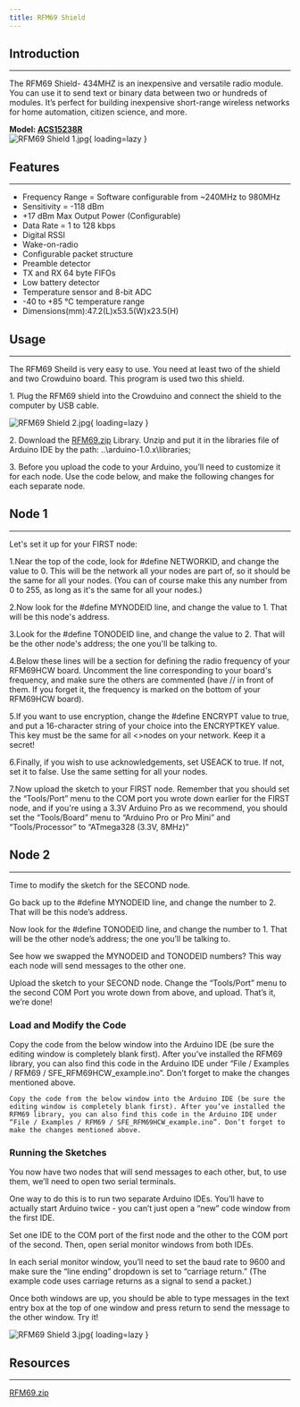 ```yaml
---
title: RFM69 Shield
---
```


## Introduction
------------

The RFM69 Shield- 434MHZ is an inexpensive and versatile radio module. You can use it to send text or binary data between two or hundreds of modules. It’s perfect for building inexpensive short-range wireless networks for home automation, citizen science, and more.

**Model: [ACS15238R](https://www.elecrow.com/rfm69-shield.html)**  
![RFM69 Shield 1.jpg](https://wiki.elecrow.com/images/d/d1/RFM69_Shield_1.jpg){ loading=lazy }

## Features
--------

- Frequency Range = Software configurable from ~240MHz to 980MHz
- Sensitivity = -118 dBm
- +17 dBm Max Output Power (Configurable)
- Data Rate = 1 to 128 kbps
- Digital RSSI
- Wake-on-radio
- Configurable packet structure
- Preamble detector
- TX and RX 64 byte FIFOs
- Low battery detector
- Temperature sensor and 8-bit ADC
- -40 to +85 °C temperature range
- Dimensions(mm):47.2(L)x53.5(W)x23.5(H)

## Usage
-----

The RFM69 Sheild is very easy to use. You need at least two of the shield and two Crowduino board. This program is used two this shield.

1\. Plug the RFM69 shield into the Crowduino and connect the shield to the computer by USB cable.

![RFM69 Shield 2.jpg](https://wiki.elecrow.com/images/2/22/RFM69_Shield_2.jpg){ loading=lazy }

2\. Download the [RFM69.zip](https://wiki.elecrow.comhttps://wiki.elecrow.com/images/6/62/RFM69.zip) Library. Unzip and put it in the libraries file of Arduino IDE by the path: ..\\arduino-1.0.x\\libraries;

3\. Before you upload the code to your Arduino, you’ll need to customize it for each node. Use the code below, and make the following changes for each separate node.

## Node 1
------

Let's set it up for your FIRST node:

1.Near the top of the code, look for #define NETWORKID, and change the value to 0. This will be the network all your nodes are part of, so it should be the same for all your nodes. (You can of course make this any number from 0 to 255, as long as it's the same for all your nodes.)

2.Now look for the #define MYNODEID line, and change the value to 1. That will be this node's address.

3.Look for the #define TONODEID line, and change the value to 2. That will be the other node's address; the one you'll be talking to.

4.Below these lines will be a section for defining the radio frequency of your RFM69HCW board. Uncomment the line corresponding to your board's frequency, and make sure the others are commented (have // in front of them. If you forget it, the frequency is marked on the bottom of your RFM69HCW board).

5.If you want to use encryption, change the #define ENCRYPT value to true, and put a 16-character string of your choice into the ENCRYPTKEY value. This key must be the same for all &lt;&gt;nodes on your network. Keep it a secret!

6.Finally, if you wish to use acknowledgements, set USEACK to true. If not, set it to false. Use the same setting for all your nodes.

7.Now upload the sketch to your FIRST node. Remember that you should set the “Tools/Port” menu to the COM port you wrote down earlier for the FIRST node, and if you're using a 3.3V Arduino Pro as we recommend, you should set the “Tools/Board” menu to “Arduino Pro or Pro Mini” and “Tools/Processor” to “ATmega328 (3.3V, 8MHz)”

## Node 2
------

Time to modify the sketch for the SECOND node.

Go back up to the #define MYNODEID line, and change the number to 2. That will be this node’s address.

Now look for the #define TONODEID line, and change the number to 1. That will be the other node’s address; the one you’ll be talking to.

See how we swapped the MYNODEID and TONODEID numbers? This way each node will send messages to the other one.

Upload the sketch to your SECOND node. Change the “Tools/Port” menu to the second COM Port you wrote down from above, and upload. That’s it, we’re done!

### **Load and Modify the Code**

Copy the code from the below window into the Arduino IDE (be sure the editing window is completely blank first). After you’ve installed the RFM69 library, you can also find this code in the Arduino IDE under “File / Examples / RFM69 / SFE\_RFM69HCW\_example.ino”. Don’t forget to make the changes mentioned above.

```
Copy the code from the below window into the Arduino IDE (be sure the editing window is completely blank first). After you’ve installed the RFM69 library, you can also find this code in the Arduino IDE under “File / Examples / RFM69 / SFE_RFM69HCW_example.ino”. Don’t forget to make the changes mentioned above.
```

### **Running the Sketches**

You now have two nodes that will send messages to each other, but, to use them, we’ll need to open two serial terminals.

One way to do this is to run two separate Arduino IDEs. You’ll have to actually start Arduino twice - you can’t just open a “new” code window from the first IDE.

Set one IDE to the COM port of the first node and the other to the COM port of the second. Then, open serial monitor windows from both IDEs.

In each serial monitor window, you’ll need to set the baud rate to 9600 and make sure the “line ending” dropdown is set to “carriage return.” (The example code uses carriage returns as a signal to send a packet.)

Once both windows are up, you should be able to type messages in the text entry box at the top of one window and press return to send the message to the other window. Try it!

![RFM69 Shield 3.jpg](https://wiki.elecrow.com/images/thumb/7/7e/RFM69_Shield_3.jpg/500px-RFM69_Shield_3.jpg){ loading=lazy }

## Resources
---------

[RFM69.zip](https://wiki.elecrow.com/images/6/62/RFM69.zip)